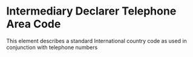 # Intermediary Declarer Telephone Area Code
This element describes a standard International country code as used in conjunction with telephone numbers